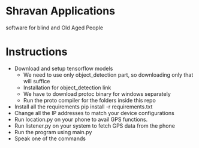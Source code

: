 # Shravan Applications
software for blind and Old Aged People

# Instructions
* Download and setup tensorflow models
    * We need to use only object_detection part, so downloading only that will suffice
    * Installation for object_detection link
    * We have to download protoc binary for windows separately
    * Run the proto compiler for the folders inside this repo
* Install all the requirements pip install -r requirements.txt
* Change all the IP addresses to match your device configurations
* Run location.py on your phone to avail GPS functions.
* Run listener.py on your system to fetch GPS data from the phone
* Run the program using main.py
* Speak one of the commands
